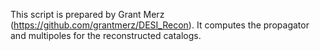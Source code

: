 This script is prepared by Grant Merz (https://github.com/grantmerz/DESI_Recon). It computes the propagator and multipoles for the reconstructed catalogs.
